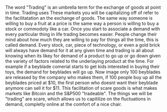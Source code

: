  The word "Trading" is an umbrella term for the exchange of goods at point in time. Trading uses
      These markets you will be capitalizing off of refer to the facilitatation an the exchange of goods.
        The same way someone is willing to buy a fruit at a price is the same way a person is willing to buy a 
        stock or commodoty like a car. Once you start to associate a demand with every particular thing in life
        trading becomes easier. People change their mind about how much they are willing to pay for things all
        the time, this is called demand. Every stock, car, piece of technology, or even a gold brick will always have demand
        for it at any given time and trading is all about knowing when its likey for demand of a product to go up or go down
        given the variety of factors related to the underlaying product at the time.
        For example if a beyblade comerial starts to get kids interested in buying their toys, the demand
        for beyblades will go up. Now image only 100 beyblades are released by the company who
        makes them, if 100 people buy up all the beyblades priced at $10, the first person who doesnt want 
        their beyblade anymore can sell it for $11. This facilitation of scare goods is what makes markets
        like Bitcoin and the S&P500 "tradeable". The things we will be "trading" are scare, which allows us to 
        capitilize on the fluctuations in demand, completly online at the comfort of a nice chair.
